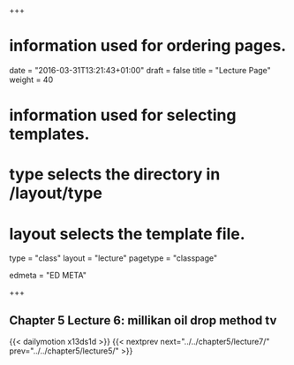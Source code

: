 +++
# information used for ordering pages.
date = "2016-03-31T13:21:43+01:00"
draft = false
title = "Lecture Page"
weight = 40

# information used for selecting templates.
# type selects the directory in /layout/type
# layout selects the template file.

type   = "class"
layout = "lecture"
pagetype = "classpage"





edmeta = "ED META"

+++
## Chapter 5 Lecture 6: millikan oil drop method tv
{{< dailymotion x13ds1d >}}
{{< nextprev next="../../chapter5/lecture7/"     prev="../../chapter5/lecture5/"  >}}

